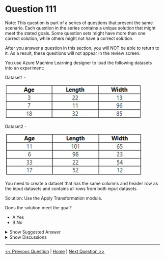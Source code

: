 # Question 111

Note: This question is part of a series of questions that present the same scenario. Each question in the series contains a unique solution that might meet the stated goals. Some question sets might have more than one correct solution, while others might not have a correct solution.

After you answer a question in this section, you will NOT be able to return to it. As a result, these questions will not appear in the review screen.

You use Azure Machine Learning designer to load the following datasets into an experiment:

Dataset1 -

![Question Image](../images/q111_q_image383.png)

Dataset2 -

![Question Image](../images/q111_q_image384.png)

You need to create a dataset that has the same columns and header row as the input datasets and contains all rows from both input datasets.

Solution: Use the Apply Transformation module.

Does the solution meet the goal?

- A.Yes
- B.No

<details>
  <summary>Show Suggested Answer</summary>

<strong>B</strong><br>

</details>

<details>
  <summary>Show Discussions</summary>

<blockquote><p><strong>MiteshKachhatiya</strong> <code>(Thu 20 Jun 2024 06:54)</code> - <em>Upvotes: 2</em></p><p>Answer is B</p></blockquote>
<blockquote><p><strong>Karthikat</strong> <code>(Mon 25 Mar 2024 17:42)</code> - <em>Upvotes: 2</em></p><p>on exam 3/25/2024</p></blockquote>
<blockquote><p><strong>TA_</strong> <code>(Mon 25 Mar 2024 11:24)</code> - <em>Upvotes: 1</em></p><p>This set-up of questions on exam 15-03-2024</p></blockquote>
<blockquote><p><strong>Plb2</strong> <code>(Fri 23 Feb 2024 22:09)</code> - <em>Upvotes: 1</em></p><p>Assuming we&#x27;re speaking of the &#x27;Apply SQL Transformation&#x27; component here and reading the documentation I was thinking this could work:
&quot;Using the Apply SQL Transformation component, you can:
- Create tables for results and save the datasets in a portable database&quot; and &quot;The component can take up to three datasets as inputs&quot;.

However further down it&#x27;s stated that with SQLLite &quot;LEFT OUTER JOIN is implemented, but not RIGHT OUTER JOIN or FULL OUTER JOIN&quot;.

https://learn.microsoft.com/en-us/azure/machine-learning/component-reference/apply-sql-transformation?view=azureml-api-2</p></blockquote>

<blockquote><p><strong>DaniloMagone</strong> <code>(Fri 03 May 2024 13:17)</code> - <em>Upvotes: 1</em></p><p>Why would you assume that if there is a component named Apply Transformation exactly? And this component does not fit the problem. The answer should be B.</p></blockquote>
<blockquote><p><strong>Plb2</strong> <code>(Fri 23 Feb 2024 22:11)</code> - <em>Upvotes: 1</em></p><p>Correcting the selected anwer; should be B (no)</p></blockquote>
<blockquote><p><strong>phydev</strong> <code>(Thu 20 Jul 2023 13:24)</code> - <em>Upvotes: 4</em></p><p>On exam 20 July 2023.</p></blockquote>
<blockquote><p><strong>Dp_100_11</strong> <code>(Wed 24 May 2023 12:02)</code> - <em>Upvotes: 4</em></p><p>No, the solution provided using the Apply Transformation module does not meet the goal of creating a dataset that contains all rows from both input datasets with the same columns and header row.

The Apply Transformation module is used to apply custom transformations or operations on the dataset, but it does not perform the task of merging or combining two datasets into a single dataset with all rows and columns.</p></blockquote>

</details>

---

[<< Previous Question](question_110.md) | [Home](../index.md) | [Next Question >>](question_112.md)
